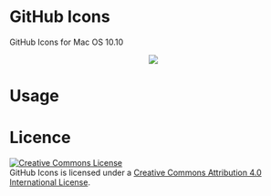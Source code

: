GitHub Icons
===========

GitHub Icons for Mac OS 10.10

<center><img src="http://www.gregoryzuckerman.co.uk/github/GitHub-Yosemeti-Logo-Web.png"></img></center>

Usage
===========




Licence
===========

<a rel="license" href="http://creativecommons.org/licenses/by/4.0/"><img alt="Creative Commons License" style="border-width:0" src="http://i.creativecommons.org/l/by/4.0/80x15.png" /></a><br /><span xmlns:dct="http://purl.org/dc/terms/" property="dct:title">GitHub Icons</span> is licensed under a <a rel="license" href="http://creativecommons.org/licenses/by/4.0/">Creative Commons Attribution 4.0 International License</a>.
